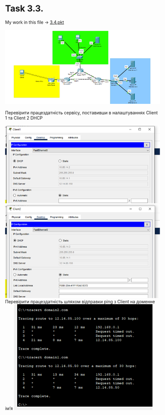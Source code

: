 # Task 3.3. <br/>

My work in this file -> [3.4.pkt](https://github.com/OlegG888/DevOps_online_Lviv_2022Q1Q2/raw/main/Module%203%20Networking%20fundamentals/Task3.3/3.3.pkt) <br/>
<br/>
![3](1.png) <br/><br/>
Перевірити працездатність сервісу, поставивши в налаштуваннях Client 1 та
      Client 2 DHCP<br/><br/>
   ![3](3.png)<br/>
   ![3](3a.png)<br/>
Перевірити працездатність шляхом відправки ping з Client на доменне ім’я
   ![3](8.png)<br/>